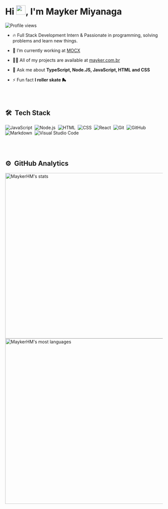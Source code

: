 <h1 align="left">Hi <img src="https://raw.githubusercontent.com/kaueMarques/kaueMarques/master/hi.gif" width="30px">, I'm Mayker Miyanaga</h1>
<p align="left"> <img src="https://komarev.com/ghpvc/?username=MaykerHM&color=yellow" alt="Profile views" /> </p>

- 🔥 Full Stack Development Intern & Passionate in programming, solving problems and learn new things.

- 🔭 I’m currently working at [MOCX](http://mocx.com.br)

- 👨‍💻 All of my projects are available at [mayker.com.br](http://mayker.com.br)

- 💬 Ask me about **TypeScript, Node.JS, JavaScript, HTML and CSS**

- ⚡ Fun fact **I roller skate 🛼**

<br><br>

## 🛠 &nbsp;Tech Stack

![JavaScript](https://img.shields.io/badge/-JavaScript-05122A?style=flat&logo=javascript)&nbsp;
![Node.js](https://img.shields.io/badge/-Node.js-05122A?style=flat&logo=node.js)&nbsp;
![HTML](https://img.shields.io/badge/-HTML-05122A?style=flat&logo=HTML5)&nbsp;
![CSS](https://img.shields.io/badge/-CSS-05122A?style=flat&logo=CSS3&logoColor=1572B6)&nbsp;
![React](https://img.shields.io/badge/-React-05122A?style=flat&logo=react)&nbsp;
![Git](https://img.shields.io/badge/-Git-05122A?style=flat&logo=git)&nbsp;
![GitHub](https://img.shields.io/badge/-GitHub-05122A?style=flat&logo=github)&nbsp;
![Markdown](https://img.shields.io/badge/-Markdown-05122A?style=flat&logo=markdown)&nbsp;
![Visual Studio Code](https://img.shields.io/badge/-Visual%20Studio%20Code-05122A?style=flat&logo=visual-studio-code&logoColor=007ACC)&nbsp;

<br><br>

## ⚙️ &nbsp;GitHub Analytics

<p align="left">
<img width="530em" src="https://github-readme-stats.vercel.app/api?username=MaykerHM&show_icons=true&theme=vision-friendly-dark" alt="MaykerHM's stats"/>
<img width="530em" src="https://github-readme-stats.vercel.app/api/top-langs/?username=MaykerHM&layout=compact&theme=vision-friendly-dark" alt="MaykerHM's most languages"/>
</p>

<!--
**MaykerHM/MaykerHM** is a ✨ _special_ ✨ repository because its `README.md` (this file) appears on your GitHub profile.

Here are some ideas to get you started:

- 🔭 I’m currently working on ...
- 🌱 I’m currently learning ...
- 👯 I’m looking to collaborate on ...
- 🤔 I’m looking for help with ...
- 💬 Ask me about ...
- 📫 How to reach me: ...
- 😄 Pronouns: ...
- ⚡ Fun fact: ...
-->
